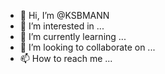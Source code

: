 - 👋 Hi, I’m @KSBMANN
- 👀 I’m interested in ...
- 🌱 I’m currently learning ...
- 💞️ I’m looking to collaborate on ...
- 📫 How to reach me ...

<!---
KSBMANN/KSBMANN is a ✨ special ✨ repository because its `README.md` (this file) appears on your GitHub profile.
You can click the Preview link to take a look at your changes.
--->

